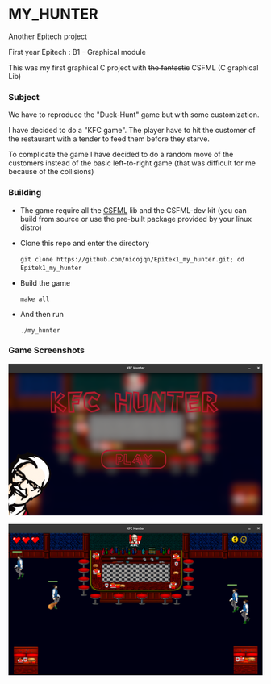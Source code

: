 # MY_HUNTER

Another Epitech project

First year Epitech : B1 - Graphical module

This was my first graphical C project with ~~the fantastic~~ CSFML (C graphical Lib)

### Subject

We have to reproduce the "Duck-Hunt" game but with some customization.

I have decided to do a "KFC game". The player have to hit the customer of the restaurant with a tender to feed them before they starve.

To complicate the game I have decided to do a random move of the customers instead of the basic left-to-right game (that was difficult for me because of the collisions)

### Building

* The game require all the [CSFML](https://github.com/SFML/CSFML) lib and the CSFML-dev kit (you can build from source or use the pre-built package provided by your linux distro)
* Clone this repo and enter the directory

  `git clone https://github.com/nicojqn/Epitek1_my_hunter.git; cd Epitek1_my_hunter`
* Build the game

  `make all`
* And then run

  `./my_hunter`

### Game Screenshots

![1671492416052](image/README/1671492416052.png "my_hunter menu")

![1671492451901](image/README/1671492451901.png "my_hunter playing the game")
